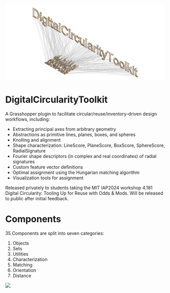 ![](Resources/axo.png)
# DigitalCircularityToolkit
A Grasshopper plugin to facilitate circular/reuse/inventory-driven design workflows, including:
- Extracting principal axes from arbitrary geometry
- Abstractions as primitive lines, planes, boxes, and spheres
- Knolling and alignment
- Shape characterization: LineScore, PlaneScore, BoxScore, SphereScore, RadialSignature
- Fourier shape descriptors (in complex and real coordinates) of radial signatures
- Custom feature vector definitions
- Optimal assignment using the Hungarian matching algorithm
- Visualization tools for assignment

Released privately to students taking the MIT IAP2024 workshop 4.181 Digital Circularity: Tooling Up for Reuse with Odds & Mods. Will be released to public after initial feedback.

# Components
35 Components are split into seven categories:
1. Objects
2. Sets
3. Utilities
4. Characterization
5. Matching
6. Orientation
7. Distance
   
![](Resources/Complete.png)

<!-- # Objects
![](Resources/)
All analysis in DigitalCircularityToolkit revolves around `Object`s. In its most generic form, you can input a curve, BRep, or mesh as an object: -->
